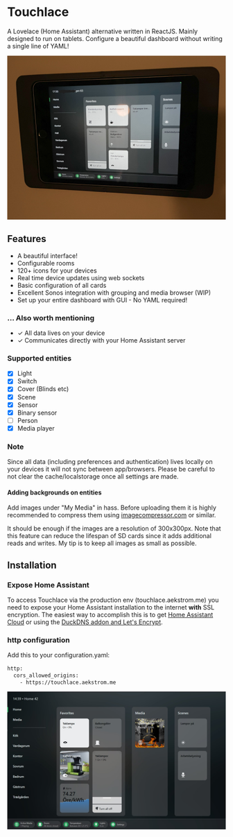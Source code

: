 # Touchlace
A Lovelace (Home Assistant) alternative written in ReactJS. Mainly designed to run on tablets. Configure a beautiful dashboard without writing a single line of YAML!

![Touchlace preview on an wall mounted iPad](https://github.com/didair/touchlace/blob/main/docs/preview1.jpg)

## Features
* A beautiful interface!
* Configurable rooms
* 120+ icons for your devices
* Real time device updates using web sockets
* Basic configuration of all cards
* Excellent Sonos integration with grouping and media browser (WIP)
* Set up your entire dashboard with GUI - No YAML required!

### ... Also worth mentioning
* ✓ All data lives on your device
* ✓ Communicates directly with your Home Assistant server

### Supported entities
- [x] Light
- [x] Switch
- [x] Cover (Blinds etc)
- [x] Scene
- [x] Sensor
- [x] Binary sensor
- [ ] Person
- [x] Media player

### Note
Since all data (including preferences and authentication) lives locally on your devices it will not sync between app/browsers. Please be careful to not clear the cache/localstorage once all settings are made.

#### Adding backgrounds on entities
Add images under "My Media" in hass. Before uploading them it is highly recommended to compress them using [imagecompressor.com](https://imagecompressor.com/) or similar.

It should be enough if the images are a resolution of 300x300px. Note that this feature can reduce the lifespan of SD cards since it adds additional reads and writes. My tip is to keep all images as small as possible.

## Installation
### Expose Home Assistant
To access Touchlace via the production env (touchlace.aekstrom.me) you need to expose your Home Assistant installation to the internet **with** SSL encryption. The easiest way to accomplish this is to get [Home Assistant Cloud](https://www.nabucasa.com/) or using the [DuckDNS addon and Let's Encrypt](https://www.home-assistant.io/blog/2017/09/27/effortless-encryption-with-lets-encrypt-and-duckdns/).

### http configuration
Add this to your configuration.yaml:

```
http:
  cors_allowed_origins:
    - https://touchlace.aekstrom.me
```


![Touchlace preview](https://github.com/didair/touchlace/blob/main/docs/preview2.jpg)